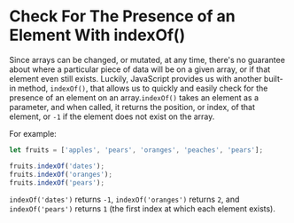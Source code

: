 # Check For The Presence of an Element With indexOf()
Since arrays can be changed, or mutated, at any time, there's no guarantee about where a particular piece of data will be on a given array, or if that element even still exists. Luckily, JavaScript provides us with another built-in method, ```indexOf()```, that allows us to quickly and easily check for the presence of an element on an array.```indexOf()``` takes an element as a parameter, and when called, it returns the position, or index, of that element, or ```-1``` if the element does not exist on the array.

For example:
```javascript
let fruits = ['apples', 'pears', 'oranges', 'peaches', 'pears'];

fruits.indexOf('dates');
fruits.indexOf('oranges');
fruits.indexOf('pears');
```
```indexOf('dates')``` returns ```-1```, ```indexOf('oranges')``` returns ```2```, and ```indexOf('pears')``` returns ```1``` (the first index at which each element exists).
